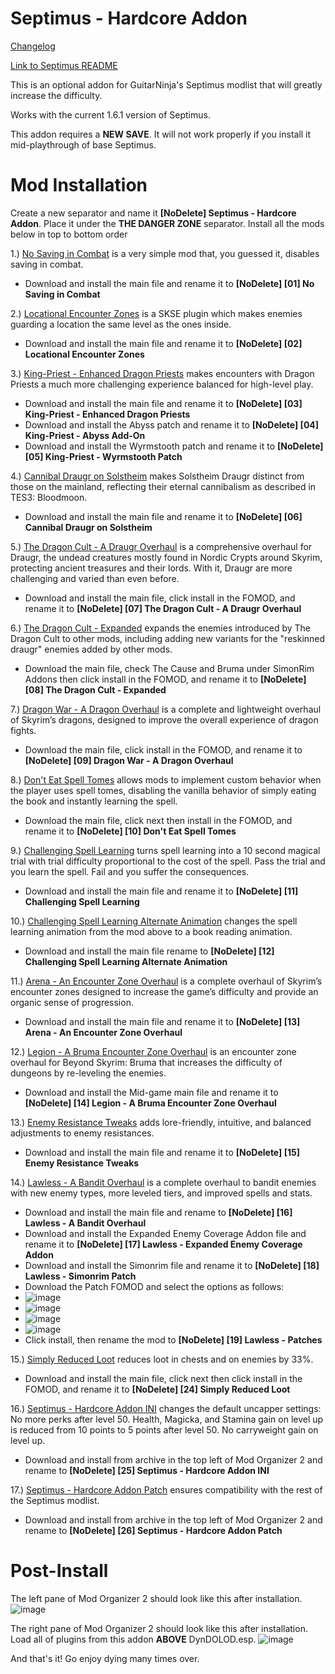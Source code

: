 # Septimus - Hardcore Addon

[Changelog](https://github.com/Ender108/SeptimusHardcoreAddon/blob/main/CHANGELOG.md)

[Link to Septimus README](https://github.com/Lost-Outpost/septimus/blob/main/README.md)

This is an optional addon for GuitarNinja's Septimus modlist that will greatly increase the difficulty.

Works with the current 1.6.1 version of Septimus.

This addon requires a **NEW SAVE**. It will not work properly if you install it mid-playthrough of base Septimus.

# Mod Installation
Create a new separator and name it **[NoDelete] Septimus - Hardcore Addon**. Place it under the **THE DANGER ZONE** separator. Install all the mods below in top to bottom order

1.) [No Saving in Combat](https://www.nexusmods.com/skyrimspecialedition/mods/29914) is a very simple mod that, you guessed it, disables saving in combat.
  - Download and install the main file and rename it to **[NoDelete] [01] No Saving in Combat**

2.) [Locational Encounter Zones](https://www.nexusmods.com/skyrimspecialedition/mods/85212) is a SKSE plugin which makes enemies guarding a location the same level as the ones inside.
  - Download and install the main file and rename it to **[NoDelete] [02] Locational Encounter Zones**

3.) [King-Priest - Enhanced Dragon Priests](https://www.nexusmods.com/skyrimspecialedition/mods/59652) makes encounters with Dragon Priests a much more challenging experience balanced for high-level play. 
  - Download and install the main file and rename it to **[NoDelete] [03] King-Priest - Enhanced Dragon Priests**
  - Download and install the Abyss patch and rename it to **[NoDelete] [04] King-Priest - Abyss Add-On**
  - Download and install the Wyrmstooth patch and rename it to **[NoDelete] [05] King-Priest - Wyrmstooth Patch**

4.) [Cannibal Draugr on Solstheim](https://www.nexusmods.com/skyrimspecialedition/mods/21238) makes Solstheim Draugr distinct from those on the mainland, reflecting their eternal cannibalism as described in TES3: Bloodmoon.
  - Download and install the main file and rename it to **[NoDelete] [06] Cannibal Draugr on Solstheim**

5.) [The Dragon Cult - A Draugr Overhaul](https://www.nexusmods.com/skyrimspecialedition/mods/81422) is a comprehensive overhaul for Draugr, the undead creatures mostly found in Nordic Crypts around Skyrim, protecting ancient treasures and their lords. With it, Draugr are more challenging and varied than even before.
  - Download and install the main file, click install in the FOMOD, and rename it to **[NoDelete] [07] The Dragon Cult - A Draugr Overhaul**

6.) [The Dragon Cult - Expanded](https://www.nexusmods.com/skyrimspecialedition/mods/88174) expands the enemies introduced by The Dragon Cult to other mods, including adding new variants for the "reskinned draugr" enemies added by other mods. 
- Download the main file, check The Cause and Bruma under SimonRim Addons then click install in the FOMOD, and rename it to **[NoDelete] [08] The Dragon Cult - Expanded**

7.) [Dragon War - A Dragon Overhaul](https://www.nexusmods.com/skyrimspecialedition/mods/51310) is a complete and lightweight overhaul of Skyrim’s dragons, designed to improve the overall experience of dragon fights.
  - Download the main file, click install in the FOMOD, and rename it to **[NoDelete] [09] Dragon War - A Dragon Overhaul**

8.) [Don't Eat Spell Tomes](https://www.nexusmods.com/skyrimspecialedition/mods/43095) allows mods to implement custom behavior when the player uses spell tomes, disabling the vanilla behavior of simply eating the book and instantly learning the spell.
  - Download the main file, click next then install in the FOMOD, and rename it to **[NoDelete] [10] Don't Eat Spell Tomes**

9.) [Challenging Spell Learning](https://www.nexusmods.com/skyrimspecialedition/mods/20521) turns spell learning into a 10 second magical trial with trial difficulty proportional to the cost of the spell. Pass the trial and you learn the spell. Fail and you suffer the consequences.
  - Download and install the main file and rename it to **[NoDelete] [11] Challenging Spell Learning**
 
10.) [Challenging Spell Learning Alternate Animation](https://www.nexusmods.com/skyrimspecialedition/mods/57574) changes the spell learning animation from the mod above to a book reading animation.
  - Download and install the main file rename to **[NoDelete] [12] Challenging Spell Learning Alternate Animation**

11.) [Arena - An Encounter Zone Overhaul](https://www.nexusmods.com/skyrimspecialedition/mods/33487) is a complete overhaul of Skyrim’s encounter zones designed to increase the game’s difficulty and provide an organic sense of progression.
  - Download and install the main file and rename it to **[NoDelete] [13] Arena - An Encounter Zone Overhaul**

12.) [Legion - A Bruma Encounter Zone Overhaul](https://www.nexusmods.com/skyrimspecialedition/mods/60848) is an encounter zone overhaul for Beyond Skyrim: Bruma that increases the difficulty of dungeons by re-leveling the enemies.
 - Download and install the Mid-game main file and rename it to **[NoDelete] [14] Legion - A Bruma Encounter Zone Overhaul**

13.) [Enemy Resistance Tweaks](https://www.nexusmods.com/skyrimspecialedition/mods/59394) adds lore-friendly, intuitive, and balanced adjustments to enemy resistances.
  - Download and install the main file and rename it to **[NoDelete] [15] Enemy Resistance Tweaks**

14.) [Lawless - A Bandit Overhaul](https://www.nexusmods.com/skyrimspecialedition/mods/88080) is a complete overhaul to bandit enemies with new enemy types, more leveled tiers, and improved spells and stats.
  - Download and install the main file and rename to **[NoDelete] [16] Lawless - A Bandit Overhaul**
  - Download and install the Expanded Enemy Coverage Addon file and rename it to **[NoDelete] [17] Lawless - Expanded Enemy Coverage Addon**
  - Download and install the Simonrim file and rename it to **[NoDelete] [18] Lawless - Simonrim Patch**
  - Download the Patch FOMOD and select the options as follows:
  - ![image](https://user-images.githubusercontent.com/19737384/230476124-61d36965-ceeb-4d24-9abf-1d6e1d13847f.png)
  - ![image](https://user-images.githubusercontent.com/19737384/230476260-11e1e8cc-7069-4ca0-b337-0ebb17d4078e.png)
  - ![image](https://user-images.githubusercontent.com/19737384/230476349-e5d533e5-9763-42b0-857f-21111ec760f9.png)
  - ![image](https://user-images.githubusercontent.com/19737384/230476457-dedea5ca-76d1-4041-bee7-9c9567981738.png)
  - Click install, then rename the mod to **[NoDelete] [19] Lawless - Patches**




15.) [Simply Reduced Loot](https://www.nexusmods.com/skyrimspecialedition/mods/34217) reduces loot in chests and on enemies by 33%.
  - Download and install the main file, click next then click install in the FOMOD, and rename it to **[NoDelete] [24] Simply Reduced Loot**

16.) [Septimus - Hardcore Addon INI](https://github.com/Ender108/SeptimusHardcoreAddon/blob/main/Septimus%20-%20Hardcore%20Addon%20INI.7z) changes the default uncapper settings: No more perks after level 50. Health, Magicka, and Stamina gain on level up is reduced from 10 points to 5 points after level 50. No carryweight gain on level up.
  - Download and install from archive in the top left of Mod Organizer 2 and rename to **[NoDelete] [25] Septimus - Hardcore Addon INI**

17.) [Septimus - Hardcore Addon Patch](https://github.com/Ender108/SeptimusHardcoreAddon/blob/main/Septimus%20-%20Hardcore%20Addon%20Patch.7z) ensures compatibility with the rest of the Septimus modlist.
 - Download and install from archive in the top left of Mod Organizer 2 and rename to **[NoDelete] [26] Septimus - Hardcore Addon Patch**


# Post-Install

The left pane of Mod Organizer 2 should look like this after installation.
![image](https://user-images.githubusercontent.com/19737384/230396158-1f375dba-92b9-4125-ab2c-f090cd835842.png)

The right pane of Mod Organizer 2 should look like this after installation. Load all of plugins from this addon **ABOVE** DynDOLOD.esp.
![image](https://user-images.githubusercontent.com/19737384/230396366-36ee2ae2-042e-48d6-8d3d-791467008d1c.png)

And that's it! Go enjoy dying many times over.
